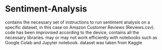 # Sentiment-Analysis
contains the necessary set of instructions to run sentiment analysis on a specific dataset, in this case on Amazon Customer Reviews (Reviews.csv).
code has been improvised according to the device, contains all the necessary libraries.
may or may not work efficiently with notebooks such as Google Colab and Jupyter notebook.
dataset was taken from Kaggle

